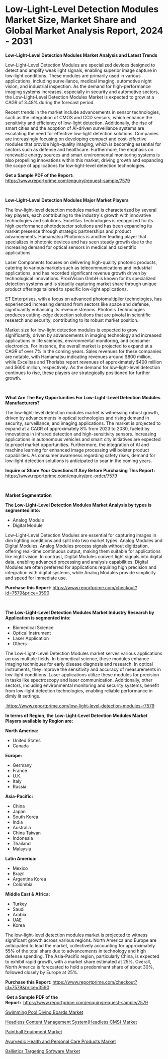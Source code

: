 <p><h1>Low-Light-Level Detection Modules Market Size, Market Share and Global Market Analysis Report, 2024 - 2031</h1></p><p><strong>Low-Light-Level Detection Modules Market Analysis and Latest Trends</strong></p>
<p><p>Low-Light-Level Detection Modules are specialized devices designed to detect and amplify weak light signals, enabling superior image capture in low-light conditions. These modules are primarily used in various applications, including surveillance, medical imaging, automotive night vision, and industrial inspection. As the demand for high-performance imaging systems increases, especially in security and automotive sectors, the Low-Light-Level Detection Modules Market is expected to grow at a CAGR of 3.48% during the forecast period.</p><p>Recent trends in the market include advancements in sensor technologies, such as the integration of CMOS and CCD sensors, which enhance the sensitivity and efficiency of low-light detection. Additionally, the rise of smart cities and the adoption of AI-driven surveillance systems are escalating the need for effective low-light detection solutions. Companies are increasingly focusing on developing compact and cost-effective modules that provide high-quality imaging, which is becoming essential for sectors such as defense and healthcare. Furthermore, the emphasis on renewable energy sources and smart environmental monitoring systems is also propelling innovations within this market, driving growth and expanding the scope of applications for low-light-level detection technologies.</p></p>
<p><strong>Get a Sample PDF of the Report:&nbsp;</strong> <a href="https://www.reportprime.com/enquiry/request-sample/7579">https://www.reportprime.com/enquiry/request-sample/7579</a></p>
<p>&nbsp;</p>
<p><strong>Low-Light-Level Detection Modules Major Market Players</strong></p>
<p><p>The low-light-level detection modules market is characterized by several key players, each contributing to the industry's growth with innovative technologies and solutions. Excelitas Technologies is recognized for its high-performance photodetector solutions and has been expanding its market presence through strategic partnerships and product advancements. Hamamatsu Photonics is another leading player that specializes in photonic devices and has seen steady growth due to the increasing demand for optical sensors in medical and scientific applications. </p><p>Laser Components focuses on delivering high-quality photonic products, catering to various markets such as telecommunications and industrial applications, and has recorded significant revenue growth driven by technological innovations. ProxiVision GmbH is known for its specialized detection systems and is steadily capturing market share through unique product offerings tailored to specific low-light applications.</p><p>ET Enterprises, with a focus on advanced photomultiplier technologies, has experienced increasing demand from sectors like space and defense, significantly enhancing its revenue streams. Photonis Technologies produces cutting-edge detection solutions that are pivotal in scientific research and security, contributing to its robust market position. </p><p>Market size for low-light detection modules is expected to grow significantly, driven by advancements in imaging technology and increased applications in life sciences, environmental monitoring, and consumer electronics. For instance, the overall market is projected to expand at a CAGR of over 7% in the coming years. Sales revenues for these companies are notable, with Hamamatsu indicating revenues around $800 million, while Excelitas and Thorlabs report revenues of approximately $400 million and $600 million, respectively. As the demand for low-light-level detection continues to rise, these players are strategically positioned for further growth.</p></p>
<p>&nbsp;</p>
<p><strong>What Are The Key Opportunities For Low-Light-Level Detection Modules Manufacturers?</strong></p>
<p><p>The low-light-level detection modules market is witnessing robust growth, driven by advancements in optical technologies and rising demand in security, surveillance, and imaging applications. The market is projected to expand at a CAGR of approximately 8% from 2023 to 2030, fueled by innovations in infrared detection and high-sensitivity sensors. Increasing applications in autonomous vehicles and smart city initiatives are expected to propel market opportunities. Furthermore, the integration of AI and machine learning for enhanced image processing will bolster product capabilities. As consumer awareness regarding safety rises, demand for low-light detection solutions is anticipated to soar in the coming years.</p></p>
<p><strong>Inquire or Share Your Questions If Any Before Purchasing This Report:</strong> <a href="https://www.reportprime.com/enquiry/pre-order/7579">https://www.reportprime.com/enquiry/pre-order/7579</a></p>
<p>&nbsp;</p>
<p><strong>Market Segmentation</strong></p>
<p><strong>The Low-Light-Level Detection Modules Market Analysis by types is segmented into:</strong></p>
<p><ul><li>Analog Module</li><li>Digital Module</li></ul></p>
<p><p>Low-Light-Level Detection Modules are essential for capturing images in dim lighting conditions and split into two market types: Analog Modules and Digital Modules. Analog Modules process signals without digitization, offering real-time continuous output, making them suitable for applications like night vision. In contrast, Digital Modules convert light signals into digital data, enabling advanced processing and analysis capabilities. Digital Modules are often preferred for applications requiring high precision and integration with digital systems, while Analog Modules provide simplicity and speed for immediate use.</p></p>
<p><strong>Purchase this Report:&nbsp;</strong><a href="https://www.reportprime.com/checkout?id=7579&price=3590">https://www.reportprime.com/checkout?id=7579&price=3590</a></p>
<p>&nbsp;</p>
<p><strong>The Low-Light-Level Detection Modules Market Industry Research by Application is segmented into:</strong></p>
<p><ul><li>Biomedical Science</li><li>Optical Instrument</li><li>Laser Application</li><li>Others</li></ul></p>
<p><p>The Low-Light-Level Detection Modules market serves various applications across multiple fields. In biomedical science, these modules enhance imaging techniques for early disease diagnosis and research. In optical instruments, they improve the sensitivity and accuracy of measurements in low-light conditions. Laser applications utilize these modules for precision in tasks like spectroscopy and laser communication. Additionally, other sectors, including environmental monitoring and security systems, benefit from low-light detection technologies, enabling reliable performance in dimly lit settings.</p></p>
<p><a href="https://www.reportprime.com/low-light-level-detection-modules-r7579">&nbsp;https://www.reportprime.com/low-light-level-detection-modules-r7579</a></p>
<p><strong>In terms of Region, the Low-Light-Level Detection Modules Market Players available by Region are:</strong></p>
<p>
    <p> <strong> North America: </strong>
        <ul>
            <li>United States</li>
            <li>Canada</li>
        </ul>
        </p> 
    <p> <strong> Europe: </strong>
        <ul>
            <li>Germany</li>
            <li>France</li>
            <li>U.K.</li>
            <li>Italy</li>
            <li>Russia</li>
        </ul>
        </p> 
    <p> <strong> Asia-Pacific: </strong>
        <ul>
            <li>China</li>
            <li>Japan</li>
            <li>South Korea</li>
            <li>India</li>
            <li>Australia</li>
            <li>China Taiwan</li>
            <li>Indonesia</li>
            <li>Thailand</li>
            <li>Malaysia</li>
        </ul>
        </p> 
    <p> <strong> Latin America: </strong>
        <ul>
            <li>Mexico</li>
            <li>Brazil</li>
            <li>Argentina Korea</li>
            <li>Colombia</li>
        </ul>
        </p> 
    <p> <strong> Middle East & Africa: </strong>
        <ul>
            <li>Turkey</li>
            <li>Saudi</li>
            <li>Arabia</li>
            <li>UAE</li>
            <li>Korea</li>
        </ul>
    </p>
    </p>
<p><p>The low-light-level detection modules market is projected to witness significant growth across various regions. North America and Europe are anticipated to lead the market, collectively accounting for approximately 55% of the total share due to advancements in technology and high defense spending. The Asia-Pacific region, particularly China, is expected to exhibit rapid growth, with a market share estimated at 25%. Overall, North America is forecasted to hold a predominant share of about 30%, followed closely by Europe at 25%.</p></p>
<p><strong>Purchase this Report: </strong><a href="https://www.reportprime.com/checkout?id=7579&price=3590">https://www.reportprime.com/checkout?id=7579&price=3590</a></p>
<p>&nbsp;<strong>Get a Sample PDF of the Report:&nbsp;&nbsp;</strong><a href="https://www.reportprime.com/enquiry/request-sample/7579">https://www.reportprime.com/enquiry/request-sample/7579</a></p>
<p><strong></strong></p>
<p><p><a href="https://www.linkedin.com/pulse/what-growth-opportunities-challenges-swimming-pool-diving-boards-6tk4c?trackingId=pPalQ1QxTkCDQu0Yq7Xp9g%3D%3D">Swimming Pool Diving Boards Market</a></p><p><a href="https://issuu.com/reportprime-2/docs/headless-content-management-systemh_e9f79938e3f23d">Headless Content Management System(Headless CMS) Market</a></p><p><a href="https://www.linkedin.com/pulse/paintball-equipment-market-size-growing-cagr-126-report-covers-4ruqc?trackingId=25G0bafTSHig8uCv2Aqd9A%3D%3D">Paintball Equipment Market</a></p><p><a href="https://medium.com/@jillianwyattgb94/emerging-opportunities-and-challenges-in-the-global-ayurvedic-health-and-personal-care-products-1b7a7c5a0909">Ayurvedic Health and Personal Care Products Market</a></p><p><a href="https://medium.com/@jillianwyattgb94/ballistics-targeting-software-market-overview-regional-outlook-and-competitive-strategies-on-d7ee7a6361ce">Ballistics Targeting Software Market</a></p></p>